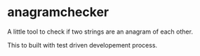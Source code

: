 # anagramchecker
A little tool to check if two strings are an anagram of each other.

This to built with test driven developement process.
